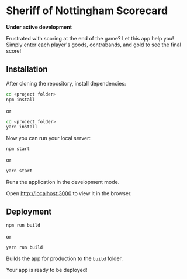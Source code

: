 # Sheriff of Nottingham Scorecard

__Under active development__

Frustrated with scoring at the end of the game?  Let this app help you!  Simply enter each player's goods, contrabands, and gold to see the final score!

## Installation

After cloning the repository, install dependencies:
```sh
cd <project folder>
npm install
```

or 

```sh
cd <project folder>
yarn install
```


Now you can run your local server:
```sh
npm start
```

or

```sh
yarn start
```

Runs the application in the development mode.  

Open [http://localhost:3000](http://localhost:3000) to view it in the browser.

## Deployment 

```sh
npm run build
```

or

```sh
yarn run build
```

Builds the app for production to the `build` folder.

Your app is ready to be deployed!

